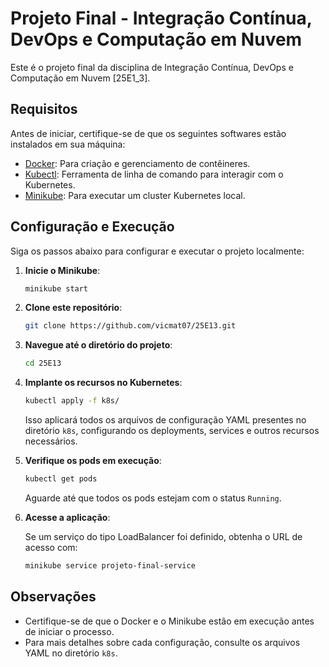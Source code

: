 # Projeto Final - Integração Contínua, DevOps e Computação em Nuvem

Este é o projeto final da disciplina de Integração Contínua, DevOps e Computação em Nuvem [25E1_3].

## Requisitos

Antes de iniciar, certifique-se de que os seguintes softwares estão instalados em sua máquina:

- [Docker](https://www.docker.com/get-started): Para criação e gerenciamento de contêineres.
- [Kubectl](https://kubernetes.io/docs/tasks/tools/install-kubectl/): Ferramenta de linha de comando para interagir com o Kubernetes.
- [Minikube](https://minikube.sigs.k8s.io/docs/start/): Para executar um cluster Kubernetes local.

## Configuração e Execução

Siga os passos abaixo para configurar e executar o projeto localmente:

1. **Inicie o Minikube**:

   ```bash
   minikube start
   ```

2. **Clone este repositório**:

   ```bash
   git clone https://github.com/vicmat07/25E13.git
   ```

3. **Navegue até o diretório do projeto**:

   ```bash
   cd 25E13
   ```

4. **Implante os recursos no Kubernetes**:

   ```bash
   kubectl apply -f k8s/
   ```

   Isso aplicará todos os arquivos de configuração YAML presentes no diretório `k8s`, configurando os deployments, services e outros recursos necessários.

5. **Verifique os pods em execução**:

   ```bash
   kubectl get pods
   ```

   Aguarde até que todos os pods estejam com o status `Running`.

6. **Acesse a aplicação**:

   Se um serviço do tipo LoadBalancer foi definido, obtenha o URL de acesso com:

   ```bash
   minikube service projeto-final-service
   ```

## Observações

- Certifique-se de que o Docker e o Minikube estão em execução antes de iniciar o processo.
- Para mais detalhes sobre cada configuração, consulte os arquivos YAML no diretório `k8s`.
